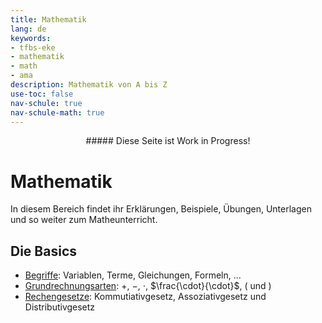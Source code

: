 ```yaml
---
title: Mathematik
lang: de
keywords:
- tfbs-eke
- mathematik
- math
- ama
description: Mathematik von A bis Z
use-toc: false
nav-schule: true
nav-schule-math: true
---
```


<center>
##### Diese Seite ist Work in Progress!
</center>


# Mathematik

In diesem Bereich findet ihr Erklärungen, Beispiele, Übungen, Unterlagen und so weiter zum Matheunterricht.

## Die Basics

- [Begriffe](begriffe.md): Variablen, Terme, Gleichungen, Formeln, ...
- [Grundrechnungsarten](grundrechnungsarten.md): $+$, $-$, $\cdot$, $\frac{\cdot}{\cdot}$, $($ und $)$
- [Rechengesetze](rechengesetze.md): Kommutiativgesetz, Assoziativgesetz und Distributivgesetz
